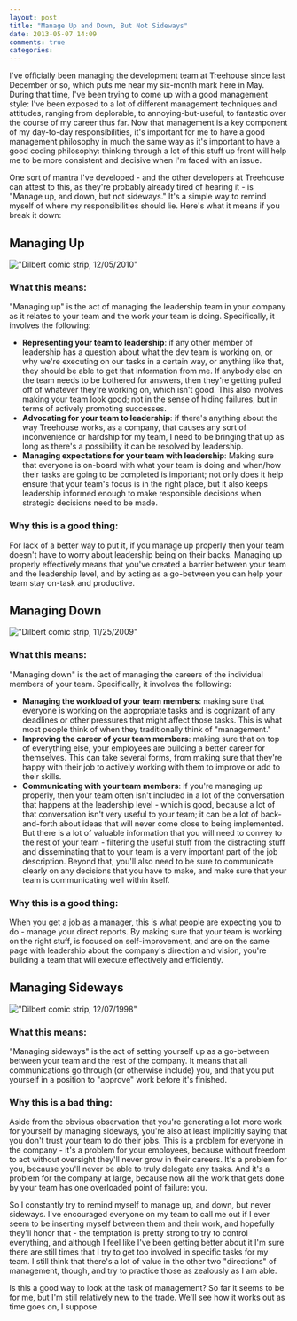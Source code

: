 ```yaml
---
layout: post
title: "Manage Up and Down, But Not Sideways"
date: 2013-05-07 14:09
comments: true
categories: 
---
```


I've officially been managing the development team at Treehouse since last
December or so, which puts me near my six-month mark here in May. During that
time, I've been trying to come up with a good management style: I've been
exposed to a lot of different management techniques and attitudes, ranging from
deplorable, to annoying-but-useful, to fantastic over the course of my career
thus far. Now that management is a key component of my day-to-day
responsibilities, it's important for me to have a good management philosophy in
much the same way as it's important to have a good coding philosophy: thinking
through a lot of this stuff up front will help me to be more consistent and
decisive when I'm faced with an issue.
<!-- more -->
One sort of mantra I've developed - and the other developers at Treehouse can
attest to this, as they're probably already tired of hearing it - is "Manage up,
and down, but not sideways." It's a simple way to remind myself of where my
responsibilities should lie. Here's what it means if you break it down:

## Managing Up

!["Dilbert comic strip, 12/05/2010"](http://dilbert.com/dyn/str_strip/000000000/00000000/0000000/100000/00000/7000/100/107169/107169.strip.sunday.gif)

### What this means:

"Managing up" is the act of managing the leadership team in your company as it
relates to your team and the work your team is doing. Specifically, it involves
the following:

* **Representing your team to leadership**: if any other member of leadership
  has a question about what the dev team is working on, or why we're executing
  on our tasks in a certain way, or anything like that, they should be able to
  get that information from me. If anybody else on the team needs to be bothered
  for answers, then they're getting pulled off of whatever they're working on,
  which isn't good. This also involves making your team look good; not in the
  sense of hiding failures, but in terms of actively promoting successes.
* **Advocating for your team to leadership**: if there's anything about the way
  Treehouse works, as a company, that causes any sort of inconvenience or
  hardship for my team, I need to be bringing that up as long as there's a
  possibility it can be resolved by leadership.
* **Managing expectations for your team with leadership**: Making sure that
  everyone is on-board with what your team is doing and when/how their tasks are
  going to be completed is important; not only does it help ensure that your
  team's focus is in the right place, but it also keeps leadership informed
  enough to make responsible decisions when strategic decisions need to be made.

### Why this is a good thing:

For lack of a better way to put it, if you manage up properly then your team
doesn't have to worry about leadership being on their backs. Managing up
properly effectively means that you've created a barrier between your team and
the leadership level, and by acting as a go-between you can help your team stay
on-task and productive.

## Managing Down

!["Dilbert comic strip, 11/25/2009"](http://dilbert.com/dyn/str_strip/000000000/00000000/0000000/000000/70000/4000/800/74831/74831.strip.gif)

### What this means:

"Managing down" is the act of managing the careers of the individual members of
your team. Specifically, it involves the following:

* **Managing the workload of your team members**: making sure that everyone is
  working on the appropriate tasks and is cognizant of any deadlines or other
  pressures that might affect those tasks. This is what most people think of
  when they traditionally think of "management."
* **Improving the career of your team members**: making sure that on top of
  everything else, your employees are building a better career for themselves.
  This can take several forms, from making sure that they're happy with their
  job to actively working with them to improve or add to their skills.
* **Communicating with your team members**: if you're managing up properly, then
  your team often isn't included in a lot of the conversation that happens at
  the leadership level - which is good, because a lot of that conversation isn't
  very useful to your team; it can be a lot of back-and-forth about ideas
  that will never come close to being implemented. But there is a lot of
  valuable information that you will need to convey to the rest of your team -
  filtering the useful stuff from the distracting stuff and disseminating that
  to your team is a very important part of the job description. Beyond that,
  you'll also need to be sure to communicate clearly on any decisions that you
  have to make, and make sure that your team is communicating well within
  itself.

### Why this is a good thing:

When you get a job as a manager, this is what people are expecting you to do -
manage your direct reports. By making sure that your team is working on the
right stuff, is focused on self-improvement, and are on the same page with
leadership about the company's direction and vision, you're building a team that
will execute effectively and efficiently.

## Managing Sideways

!["Dilbert comic strip, 12/07/1998"](http://dilbert.com/dyn/str_strip/000000000/00000000/0000000/000000/10000/2000/900/12961/12961.strip.gif)

### What this means:

"Managing sideways" is the act of setting yourself up as a go-between between
your team and the rest of the company. It means that all communications go
through (or otherwise include) you, and that you put yourself in a position to
"approve" work before it's finished. 

### Why this is a bad thing:

Aside from the obvious observation that you're generating a lot more work for
yourself by managing sideways, you're also at least implicitly saying that you
don't trust your team to do their jobs. This is a problem for everyone in the
company - it's a problem for your employees, because without freedom to act
without oversight they'll never grow in their careers. It's a problem for you,
because you'll never be able to truly delegate any tasks. And it's a problem for
the company at large, because now all the work that gets done by your team has
one overloaded point of failure: you.

So I constantly try to remind myself to manage up, and down, but never sideways.
I've encouraged everyone on my team to call me out if I ever seem to be
inserting myself between them and their work, and hopefully they'll honor that -
the temptation is pretty strong to try to control everything, and although I
feel like I've been getting better about it I'm sure there are still times that
I try to get too involved in specific tasks for my team. I still think that
there's a lot of value in the other two "directions" of management, though, and
try to practice those as zealously as I am able.

Is this a good way to look at the task of management? So far it seems to be for
me, but I'm still relatively new to the trade. We'll see how it works out as
time goes on, I suppose.
